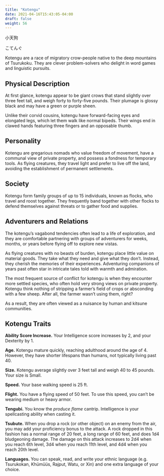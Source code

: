 ```yaml
---
title: "Kotengu"
date: 2021-04-16T15:43:05-04:00
draft: false
weight: 56
---
```


小天狗

こてんぐ

Kotengu are a race of migratory crow-people native to the deep mountains of Tsurukoku. They are clever problem-solvers who delight in word games and linguistic pursuits.

## Physical Description

At first glance, kotengu appear to be giant crows that stand slightly over three feet tall, and weigh forty to forty-five pounds. Their plumage is glossy black and may have a green or purple sheen.

Unlike their corvid cousins, kotengu have forward-facing eyes and elongated legs, which let them walk like normal bipeds. Their wings end in clawed hands featuring three fingers and an opposable thumb.

## Personality

Kotengu are gregarious nomads who value freedom of movement, have a communal view of private property, and possess a fondness for temporary tools. As flying creatures, they travel light and prefer to live off the land, avoiding the establishment of permanent settlements.

## Society

Kotengu form family groups of up to 15 individuals, known as flocks, who travel and roost together. They frequently band together with other flocks to defend themselves against threats or to gather food and supplies.

## Adventurers and Relations

The kotengu’s vagabond tendencies often lead to a life of exploration, and they are comfortable partnering with groups of adventurers for weeks, months, or years before flying off to explore new vistas.

As flying creatures with no beasts of burden, kotengu place little value on material goods. They take what they need and give what they don’t. Instead, they cherish the memories of their experiences. Adventuring companions of years past often star in intricate tales told with warmth and admiration.

The most frequent source of conflict for kotengu is when they encounter more settled species, who often hold very strong views on private property. Kotengu think nothing of stripping a farmer’s field of crops or absconding with a few sheep. After all, the farmer wasn’t using them, right?

As a result, they are often viewed as a nuisance by human and kitsune communities.

## Kotengu Traits

**Ability Score Increase.** Your Intelligence score increases by 2, and your Dexterity by 1.

**Age.** Kotengu mature quickly, reaching adulthood around the age of 4. However, they have shorter lifespans than humans, not typically living past 40.

**Size.** Kotengu average slightly over 3 feet tall and weigh 40 to 45 pounds. Your size is Small.

**Speed.** Your base walking speed is 25 ft.

**Flight.** You have a flying speed of 50 feet. To use this speed, you can’t be wearing medium or heavy armor.

**Tengubi.** You know the *produce flame* cantrip. Intelligence is your spellcasting ability when casting it.

**Tsubute.** When you drop a rock (or other object) on an enemy from the air, you may add your proficiency bonus to the attack. A rock dropped in this fashion has a normal range of 20 feet, a long range of 60 feet, and does 1d4 bludgeoning damage. The damage on this attack increases to 2d4 when you reach 6th level, 3d4 when you reach 11th level, and 4d4 when you reach 20th level.

**Languages.** You can speak, read, and write your ethnic language (e.g. Tsurukokan, Khümüüs, Rajput, Watu, or Xin) and one extra language of your choice.

